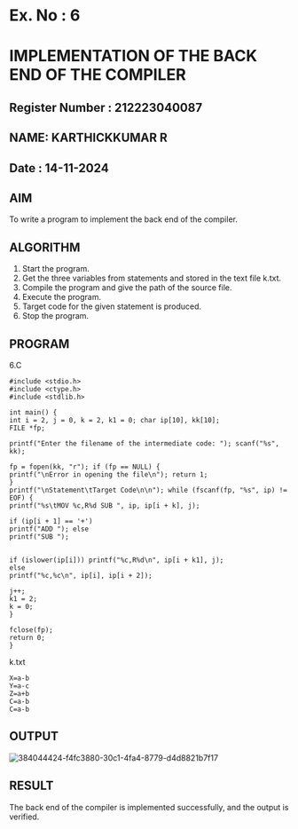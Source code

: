 # Ex. No : 6	
# IMPLEMENTATION OF THE BACK END OF THE COMPILER 
## Register Number : 212223040087
## NAME: KARTHICKKUMAR R
## Date : 14-11-2024

## AIM   
To write a program to implement the back end of the compiler.

## ALGORITHM
1.	Start the program.
2.	Get the three variables from statements and stored in the text file k.txt.
3.	Compile the program and give the path of the source file.
4.	Execute the program.
5.	Target code for the given statement is produced.
6.	Stop the program.

## PROGRAM
6.C
```
#include <stdio.h> 
#include <ctype.h>
#include <stdlib.h>

int main() {
int i = 2, j = 0, k = 2, k1 = 0; char ip[10], kk[10];
FILE *fp;

printf("Enter the filename of the intermediate code: "); scanf("%s", kk);

fp = fopen(kk, "r"); if (fp == NULL) {
printf("\nError in opening the file\n"); return 1;
}
printf("\nStatement\tTarget Code\n\n"); while (fscanf(fp, "%s", ip) != EOF) {
printf("%s\tMOV %c,R%d SUB ", ip, ip[i + k], j);

if (ip[i + 1] == '+')
printf("ADD "); else
printf("SUB ");


if (islower(ip[i])) printf("%c,R%d\n", ip[i + k1], j);
else
printf("%c,%c\n", ip[i], ip[i + 2]);

j++;
k1 = 2;
k = 0;
}

fclose(fp);
return 0;
}
```
k.txt
```
X=a-b 
Y=a-c 
Z=a+b 
C=a-b 
C=a-b
```
## OUTPUT 
![384044424-f4fc3880-30c1-4fa4-8779-d4d8821b7f17](https://github.com/user-attachments/assets/b97e4292-138c-4b85-b045-401a1601e73b)

## RESULT
The back end of the compiler is implemented successfully, and the output is verified.
